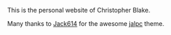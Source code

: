 This is the personal website of Christopher Blake.

Many thanks to [Jack614](https://github.com/Jack614) for the awesome [jalpc](https://github.com/Jack614/jalpc_jekyll_theme) theme.

